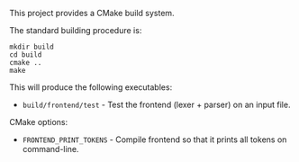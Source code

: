 This project provides a CMake build system.

The standard building procedure is:
```
mkdir build
cd build
cmake ..
make
```

This will produce the following executables:
- `build/frontend/test` - Test the frontend (lexer + parser) on an input file.

CMake options:
- `FRONTEND_PRINT_TOKENS` - Compile frontend so that it prints all tokens on command-line.
